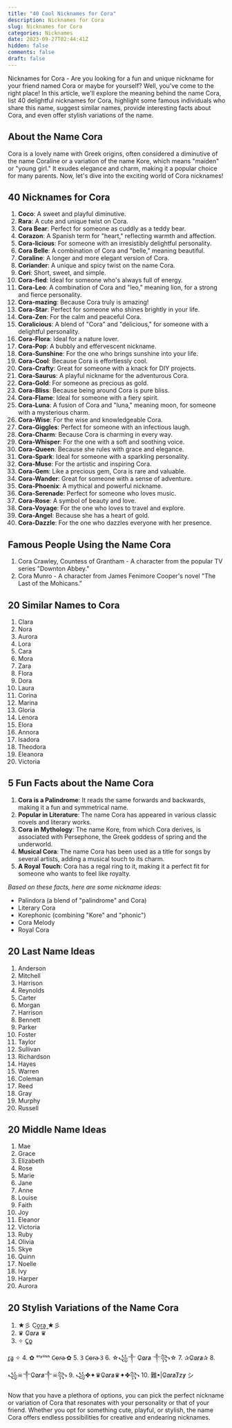 ```yaml
---
title: "40 Cool Nicknames for Cora"
description: Nicknames for Cora
slug: Nicknames for Cora
categories: Nicknames
date: 2023-09-27T02:44:41Z
hidden: false
comments: false
draft: false
---
```


Nicknames for Cora - Are you looking for a fun and unique nickname for your friend named Cora or maybe for yourself? Well, you've come to the right place! In this article, we'll explore the meaning behind the name Cora, list 40 delightful nicknames for Cora, highlight some famous individuals who share this name, suggest similar names, provide interesting facts about Cora, and even offer stylish variations of the name.

## About the Name Cora

Cora is a lovely name with Greek origins, often considered a diminutive of the name Coraline or a variation of the name Kore, which means "maiden" or "young girl." It exudes elegance and charm, making it a popular choice for many parents. Now, let's dive into the exciting world of Cora nicknames!

## 40 Nicknames for Cora

1. **Coco**: A sweet and playful diminutive.
2. **Rara**: A cute and unique twist on Cora.
3. **Cora Bear**: Perfect for someone as cuddly as a teddy bear.
4. **Corazon**: A Spanish term for "heart," reflecting warmth and affection.
5. **Cora-licious**: For someone with an irresistibly delightful personality.
6. **Cora Belle**: A combination of Cora and "belle," meaning beautiful.
7. **Coraline**: A longer and more elegant version of Cora.
8. **Coriander**: A unique and spicy twist on the name Cora.
9. **Cori**: Short, sweet, and simple.
10. **Cora-fied**: Ideal for someone who's always full of energy.
11. **Cora-Leo**: A combination of Cora and "leo," meaning lion, for a strong and fierce personality.
12. **Cora-mazing**: Because Cora truly is amazing!
13. **Cora-Star**: Perfect for someone who shines brightly in your life.
14. **Cora-Zen**: For the calm and peaceful Cora.
15. **Coralicious**: A blend of "Cora" and "delicious," for someone with a delightful personality.
16. **Cora-Flora**: Ideal for a nature lover.
17. **Cora-Pop**: A bubbly and effervescent nickname.
18. **Cora-Sunshine**: For the one who brings sunshine into your life.
19. **Cora-Cool**: Because Cora is effortlessly cool.
20. **Cora-Crafty**: Great for someone with a knack for DIY projects.
21. **Cora-Saurus**: A playful nickname for the adventurous Cora.
22. **Cora-Gold**: For someone as precious as gold.
23. **Cora-Bliss**: Because being around Cora is pure bliss.
24. **Cora-Flame**: Ideal for someone with a fiery spirit.
25. **Cora-Luna**: A fusion of Cora and "luna," meaning moon, for someone with a mysterious charm.
26. **Cora-Wise**: For the wise and knowledgeable Cora.
27. **Cora-Giggles**: Perfect for someone with an infectious laugh.
28. **Cora-Charm**: Because Cora is charming in every way.
29. **Cora-Whisper**: For the one with a soft and soothing voice.
30. **Cora-Queen**: Because she rules with grace and elegance.
31. **Cora-Spark**: Ideal for someone with a sparkling personality.
32. **Cora-Muse**: For the artistic and inspiring Cora.
33. **Cora-Gem**: Like a precious gem, Cora is rare and valuable.
34. **Cora-Wander**: Great for someone with a sense of adventure.
35. **Cora-Phoenix**: A mythical and powerful nickname.
36. **Cora-Serenade**: Perfect for someone who loves music.
37. **Cora-Rose**: A symbol of beauty and love.
38. **Cora-Voyage**: For the one who loves to travel and explore.
39. **Cora-Angel**: Because she has a heart of gold.
40. **Cora-Dazzle**: For the one who dazzles everyone with her presence.

## Famous People Using the Name Cora

1. Cora Crawley, Countess of Grantham - A character from the popular TV series "Downton Abbey."
2. Cora Munro - A character from James Fenimore Cooper's novel "The Last of the Mohicans."

## 20 Similar Names to Cora

1. Clara
2. Nora
3. Aurora
4. Lora
5. Cara
6. Mora
7. Zara
8. Flora
9. Dora
10. Laura
11. Corina
12. Marina
13. Gloria
14. Lenora
15. Elora
16. Annora
17. Isadora
18. Theodora
19. Eleanora
20. Victoria

## 5 Fun Facts about the Name Cora

1. **Cora is a Palindrome**: It reads the same forwards and backwards, making it a fun and symmetrical name.
2. **Popular in Literature**: The name Cora has appeared in various classic novels and literary works.
3. **Cora in Mythology**: The name Kore, from which Cora derives, is associated with Persephone, the Greek goddess of spring and the underworld.
4. **Musical Cora**: The name Cora has been used as a title for songs by several artists, adding a musical touch to its charm.
5. **A Royal Touch**: Cora has a regal ring to it, making it a perfect fit for someone who wants to feel like royalty.

*Based on these facts, here are some nickname ideas:*
- Palindora (a blend of "palindrome" and Cora)
- Literary Cora
- Korephonic (combining "Kore" and "phonic")
- Cora Melody
- Royal Cora

## 20 Last Name Ideas

1. Anderson
2. Mitchell
3. Harrison
4. Reynolds
5. Carter
6. Morgan
7. Harrison
8. Bennett
9. Parker
10. Foster
11. Taylor
12. Sullivan
13. Richardson
14. Hayes
15. Warren
16. Coleman
17. Reed
18. Gray
19. Murphy
20. Russell

## 20 Middle Name Ideas

1. Mae
2. Grace
3. Elizabeth
4. Rose
5. Marie
6. Jane
7. Anne
8. Louise
9. Faith
10. Joy
11. Eleanor
12. Victoria
13. Ruby
14. Olivia
15. Skye
16. Quinn
17. Noelle
18. Ivy
19. Harper
20. Aurora

## 20 Stylish Variations of the Name Cora

1. ★彡 C͢o͢r͢a͢ ★彡
2. ♛ C̷o̷r̷a̷ ♛
3. ✧ C̳o̳

r̳a̳ ✧
4. ✿ ˢᵗʸˡⁱˢʰ C̴o̴r̴a̴ ✿
5. 𐐚 C̴o̴r̴a̴ 𐐚
6. ☆꧁༒ C̷o̷r̷a̷ ༒꧂☆
7. ✰C̷o̷r̷a̷✰
8. ꧁☠︎༒C̷o̷r̷a̷༒☠︎꧂
9. ꧁✤✦♛C̷o̷r̷a̷♛✦✤꧂
10. 難•|C̷o̷r̷a̷T̷z̷y̷ シ︎

Now that you have a plethora of options, you can pick the perfect nickname or variation of Cora that resonates with your personality or that of your friend. Whether you opt for something cute, playful, or stylish, the name Cora offers endless possibilities for creative and endearing nicknames.